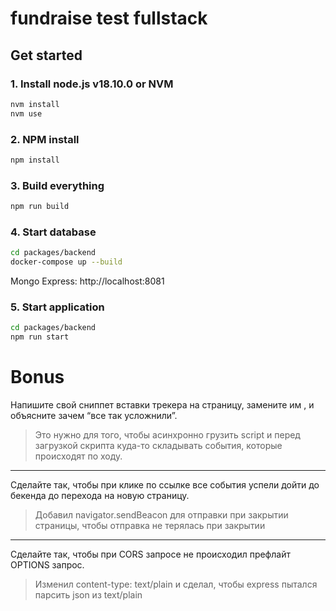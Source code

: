 # fundraise test fullstack

## Get started

### 1. Install node.js v18.10.0 or NVM

```bash
nvm install
nvm use
```

### 2. NPM install

```bash
npm install
```

### 3. Build everything

```bash
npm run build
```

### 4. Start database

```bash
cd packages/backend
docker-compose up --build
```

Mongo Express: http://localhost:8081

### 5. Start application

```bash
cd packages/backend
npm run start
```

# Bonus

Напишите свой сниппет вставки трекера на страницу, замените им <script src="http://localhost:8001/"></script>, и объясните зачем “все так усложнили”.

> Это нужно для того, чтобы асинхронно грузить script и перед загрузкой скрипта куда-то складывать события, которые происходят по ходу.

---

Сделайте так, чтобы при клике по ссылке все события успели дойти до бекенда до перехода на новую страницу.

> Добавил navigator.sendBeacon для отправки при закрытии страницы, чтобы отправка не терялась при закрытии

---

Сделайте так, чтобы при CORS запросе не происходил префлайт OPTIONS запрос.

> Изменил content-type: text/plain и сделал, чтобы express пытался парсить json из text/plain
